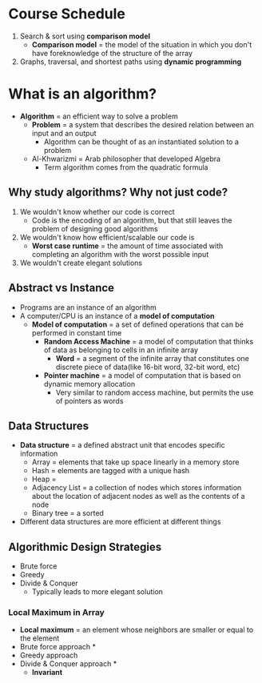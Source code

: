 # Course Schedule
1. Search & sort using **comparison model**
    * **Comparison model** = the model of the situation in which you don't have foreknowledge of the structure of the array
2. Graphs, traversal, and shortest paths using **dynamic programming**

# What is an algorithm?
- **Algorithm** = an efficient way to solve a problem
    * **Problem** = a system that describes the desired relation between an input and an output
        + Algorithm can be thought of as an instantiated solution to a problem
    * Al-Khwarizmi = Arab philosopher that developed Algebra
        * Term algorithm comes from the quadratic formula

## Why study algorithms?  Why not just code?
1. We wouldn't know whether our code is correct
    * Code is the encoding of an algorithm, but that still leaves the problem of designing good algorithms
2. We wouldn't know how efficient/scalable our code is
    * **Worst case runtime** = the amount of time associated with completing an algorithm with the worst possible input
3. We wouldn't create elegant solutions

## Abstract vs Instance
- Programs are an instance of an algorithm
- A computer/CPU is an instance of a **model of computation**
    * **Model of computation** = a set of defined operations that can be performed in constant time
        + **Random Access Machine** = a model of computation that thinks of data as belonging to cells in an infinite array
            - **Word** = a segment of the infinite array that constitutes one discrete piece of data(like 16-bit word, 32-bit word, etc)
        + **Pointer machine** = a model of computation that is based on dynamic memory allocation
            - Very similar to random access machine, but permits the use of pointers as words

## Data Structures
- **Data structure** = a defined abstract unit that encodes specific information
    * Array = elements that take up space linearly in a memory store
    * Hash = elements are tagged with a unique hash
    * Heap = 
    * Adjacency List = a collection of nodes which stores information about the location of adjacent nodes as well as the contents of a node
    * Binary tree = a sorted
- Different data structures are more efficient at different things

## Algorithmic Design Strategies
- Brute force
- Greedy
- Divide & Conquer
    * Typically leads to more elegant solution

### Local Maximum in Array
- **Local maximum** = an element whose neighbors are smaller or equal to the element
- Brute force approach
    * 
- Greedy approach
- Divide & Conquer approach
    *
    * **Invariant**
